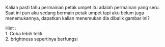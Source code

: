 Kalian pasti tahu permainan petak umpet itu adalah permainan yang seru. Saat ini pun aku sedang bermain petak umpet tapi aku belum juga menemukannya, dapatkan kalian menemukan dia dibalik gambar ini?

Hint : <br>1. Coba lebih teliti <br>2. brightness sepertinya berfungsi
